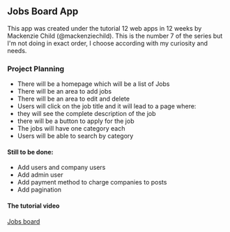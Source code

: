 ## Jobs Board App

This app was created under the tutorial 12 web apps in 12 weeks by Mackenzie Child (@mackenziechild). This is the number 7 of the series but I'm not doing in exact order, I choose according with my curiosity and needs.

### Project Planning

* There will be a homepage which will be a list of Jobs
* There will be an area to add jobs
* There will be an area to edit and delete
* Users will click on the job title and it will lead to a page where:
 * they will see the complete description of the job
 * there will be a button to apply for the job
* The jobs will have one category each
* Users will be able to search by category

#### Still to be done:
* Add users and company users
* Add admin user
* Add payment method to charge companies to posts
* Add pagination


#### The tutorial video
[Jobs board](https://www.youtube.com/watch?v=814gCeOpM4o&index=7&list=PL23ZvcdS3XPLNdRYB_QyomQsShx59tpc-)
